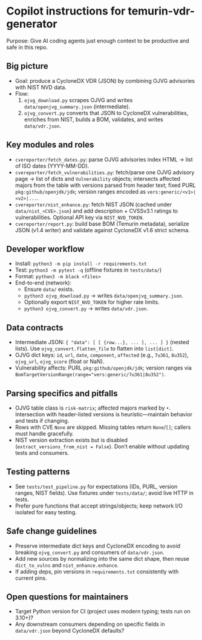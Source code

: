# Copilot instructions for temurin-vdr-generator

Purpose: Give AI coding agents just enough context to be productive and safe in this repo.

## Big picture
- Goal: produce a CycloneDX VDR (JSON) by combining OJVG advisories with NIST NVD data.
- Flow:
  1) `ojvg_download.py` scrapes OJVG and writes `data/openjvg_summary.json` (intermediate).
  2) `ojvg_convert.py` converts that JSON to CycloneDX vulnerabilities, enriches from NIST, builds a BOM, validates, and writes `data/vdr.json`.

## Key modules and roles
- `cvereporter/fetch_dates.py`: parse OJVG advisories index HTML → list of ISO dates (YYYY-MM-DD).
- `cvereporter/fetch_vulnerabilities.py`: fetch/parse one OJVG advisory page → list of dicts and `Vulnerability` objects; intersects affected majors from the table with versions parsed from header text; fixed PURL `pkg:github/openjdk/jdk`; version ranges encoded as `vers:generic/<v1>|<v2>|...`.
- `cvereporter/nist_enhance.py`: fetch NIST JSON (cached under `data/nist_<CVE>.json`) and add description + CVSSv3.1 ratings to vulnerabilities. Optional API key via `NIST_NVD_TOKEN`.
- `cvereporter/report.py`: build base BOM (Temurin metadata), serialize JSON (v1.4 writer) and validate against CycloneDX v1.6 strict schema.

## Developer workflow
- Install: `python3 -m pip install -r requirements.txt`
- Test: `python3 -m pytest -q` (offline fixtures in `tests/data/`)
- Format: `python3 -m black <files>`
- End-to-end (network):
  - Ensure `data/` exists.
  - `python3 ojvg_download.py` → writes `data/openjvg_summary.json`.
  - Optionally export `NIST_NVD_TOKEN` for higher rate limits.
  - `python3 ojvg_convert.py` → writes `data/vdr.json`.

## Data contracts
- Intermediate JSON: `{ "data": [ [ {row...}, ... ], ... ] }` (nested lists). Use `ojvg_convert.flatten_file` to flatten into `list[dict]`.
- OJVG dict keys: `id`, `url`, `date`, `component`, `affected` (e.g., `7u361`, `8u352`), `ojvg_url`, `ojvg_score` (float or NaN).
- Vulnerability affects: PURL `pkg:github/openjdk/jdk`; version ranges via `BomTargetVersionRange(range="vers:generic/7u361|8u352")`.

## Parsing specifics and pitfalls
- OJVG table class is `risk-matrix`; affected majors marked by `•`. Intersection with header-listed versions is heuristic—maintain behavior and tests if changing.
- Rows with CVE `None` are skipped. Missing tables return `None`/`[]`; callers must handle gracefully.
- NIST version extraction exists but is disabled (`extract_versions_from_nist = False`). Don’t enable without updating tests and consumers.

## Testing patterns
- See `tests/test_pipeline.py` for expectations (IDs, PURL, version ranges, NIST fields). Use fixtures under `tests/data/`; avoid live HTTP in tests.
- Prefer pure functions that accept strings/objects; keep network I/O isolated for easy testing.

## Safe change guidelines
- Preserve intermediate dict keys and CycloneDX encoding to avoid breaking `ojvg_convert.py` and consumers of `data/vdr.json`.
- Add new sources by normalizing into the same dict shape, then reuse `dict_to_vulns` and `nist_enhance.enhance`.
- If adding deps, pin versions in `requirements.txt` consistently with current pins.

## Open questions for maintainers
- Target Python version for CI (project uses modern typing; tests run on 3.10+)?
- Any downstream consumers depending on specific fields in `data/vdr.json` beyond CycloneDX defaults?
